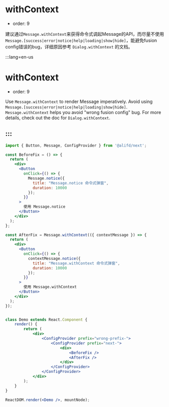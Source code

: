 # withContext

- order: 9

建议通过`Message.withContext`来获得命令式调起Message的API，而尽量不使用 `Message.[success|error|notice|help|loading|show|hide]`，能避免fusion config错误的bug，详细原因参考 `Dialog.withContext` 的文档。

:::lang=en-us
# withContext

- order: 9

Use `Message.withContext` to render Message imperatively. Avoid using `Message.[success|error|notice|help|loading|show|hide]`. `Message.withContext` helps you avoid "wrong fusion config" bug. For more details, check out the doc for `Dialog.withContext`.

:::
---

````jsx
import { Button, Message, ConfigProvider } from '@alifd/next';

const BeforeFix = () => {
  return (
    <div>
      <Button
        onClick={() => {
          Message.notice({
            title: "Message.notice 命令式弹窗",
            duration: 10000
          });
        }}
      >
        使用 Message.notice
      </Button>
    </div>
  );
};

const AfterFix = Message.withContext(({ contextMessage }) => {
  return (
    <div>
      <Button
        onClick={() => {
          contextMessage.notice({
            title: "Message.withContext 命令式弹窗",
            duration: 10000
          });
        }}
      >
        使用 Message.withContext
      </Button>
    </div>
  );
});


class Demo extends React.Component {
    render() {
        return (
            <div>
                <ConfigProvider prefix="wrong-prefix-">
                    <ConfigProvider prefix="next-">
                        <div>
                            <BeforeFix />
                            <AfterFix />
                        </div>
                    </ConfigProvider>
                </ConfigProvider>
            </div>
        );
    }
}

ReactDOM.render(<Demo />, mountNode);
````
